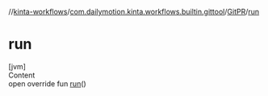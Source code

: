 //[kinta-workflows](../../../index.md)/[com.dailymotion.kinta.workflows.builtin.gittool](../index.md)/[GitPR](index.md)/[run](run.md)



# run  
[jvm]  
Content  
open override fun [run](run.md)()  



